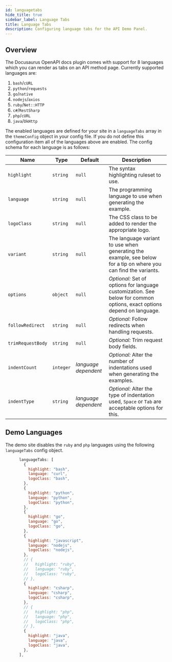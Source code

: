 ```yaml
---
id: languagetabs
hide_title: true
sidebar_label: Language Tabs
title: Language Tabs
description: Configuring language tabs for the API Demo Panel.
---
```


## Overview

The Docusaurus OpenAPI docs plugin comes with support for 8 languages which you can render as tabs on an API method page. Currently supported languages are:

1. `bash`/`cURL`
1. `python`/`requests`
1. `go`/`native`
1. `nodejs`/`axios`
1. `ruby`/`Net::HTTP`
1. `c#`/`RestSharp`
1. `php`/`cURL`
1. `java`/`OkHttp`

The enabled languages are defined for your site in a `languageTabs` array in the `themeConfig` object in your config file. If you do not define this configuration item all of the languages above are enabled. The config schema for each language is as follows:

| Name              | Type      | Default              | Description                                                                                                            |
| ----------------- | --------- | -------------------- | ---------------------------------------------------------------------------------------------------------------------- |
| `highlight`       | `string`  | `null`               | The syntax highlighting ruleset to use.                                                                                |
| `language`        | `string`  | `null`               | The programming language to use when generating the example.                                                           |
| `logoClass`       | `string`  | `null`               | The CSS class to be added to render the appropriate logo.                                                              |
| `variant`         | `string`  | `null`               | The language variant to use when generating the example, see below for a tip on where you can find the variants.       |
| `options`         | `object`  | `null`               | _Optional:_ Set of options for language customization. See below for common options, exact options depend on language. |
| `followRedirect`  | `string`  | `null`               | _Optional:_ Follow redirects when handling requests.                                                                   |
| `trimRequestBody` | `string`  | `null`               | _Optional:_ Trim request body fields.                                                                                  |
| `indentCount`     | `integer` | _language dependent_ | _Optional:_ Alter the number of indentations used when generating the examples.                                        |
| `indentType`      | `string`  | _language dependent_ | _Optional:_ Alter the type of indentation used, `Space` or `Tab` are acceptable options for this.                      |

## Demo Languages

The demo site disables the `ruby` and `php` languages using the following `languageTabs` config object.

```js
      languageTabs: [
        {
          highlight: "bash",
          language: "curl",
          logoClass: "bash",
        },
        {
          highlight: "python",
          language: "python",
          logoClass: "python",
        },
        {
          highlight: "go",
          language: "go",
          logoClass: "go",
        },
        {
          highlight: "javascript",
          language: "nodejs",
          logoClass: "nodejs",
        },
        // {
        //   highlight: "ruby",
        //   language: "ruby",
        //   logoClass: "ruby",
        // },
        {
          highlight: "csharp",
          language: "csharp",
          logoClass: "csharp",
        },
        // {
        //   highlight: "php",
        //   language: "php",
        //   logoClass: "php",
        // },
        {
          highlight: "java",
          language: "java",
          logoClass: "java",
        },
      ],
```
